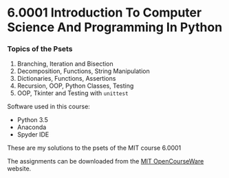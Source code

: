# 6.0001 Introduction To Computer Science And Programming In Python

### Topics of the Psets
1. Branching, Iteration and Bisection
2. Decomposition, Functions, String Manipulation
3. Dictionaries, Functions, Assertions
4. Recursion, OOP, Python Classes, Testing
5. OOP, Tkinter and Testing with `unittest`

Software used in this course:
- Python 3.5
- Anaconda
- Spyder IDE

These are my solutions to the psets of the MIT course 6.0001

The assignments can be downloaded from the [MIT OpenCourseWare](https://ocw.mit.edu/courses/6-0001-introduction-to-computer-science-and-programming-in-python-fall-2016/pages/assignments/) website.
